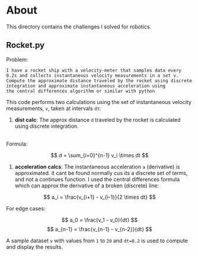 # About

This directory contains the challenges I solved for robotics.

## Rocket.py

Problem: 
```
I have a rocket ship with a velocity-meter that samples data every 
0.2s and collects instantaneous velocity measurements in a set v. 
Compute the approximate distance traveled by the rocket using discrete 
integration and approximate instantaneous acceleration using 
the central differences algorithm or similar with python
```

This code performs two calculations using the set of instantaneous velocity measurements, `v`, taken at intervals `dt`:
1. **dist calc**: The approx distance `d` traveled by the rocket is calculated using discrete integration.
<br>
Formula:

$$ d = \sum_{i=0}^{n-1} v_i \times dt $$

1. **acceleration calcs**: The instantaneous acceleration `a` (derivative) is approximated. it cant be found normally cus its a discrete set of terms, and not a continues function. I used the central differences formula which can approx the derivative of a broken (discrete) line:

$$  a_i = \frac{v_{i+1} - v_{i-1}}{2 \times dt} $$

For edge cases:

$$ a_0 = \frac{v_1 - v_0}{dt} $$
$$ a_{n-1} = \frac{v_{n-1} - v_{n-2}}{dt} $$

A sample dataset `v` with values from `1` to `20` and `dt=0.2` is used to compute and display the results.
